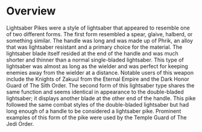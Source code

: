 # Overview
Lightsaber Pikes were a style of lightsaber that appeared to resemble one of two different forms.
The first form resembled a spear, glaive, halberd, or something similar.
The handle was long and was made up of Phrik, an alloy that was lightsaber resistant and a primary choice for the material.
The lightsaber blade itself resided at the end of the handle and was much shorter and thinner than a normal single-bladed lightsaber.
This type of lightsaber was almost as long as the wielder and was perfect for keeping enemies away from the wielder at a distance.
Notable users of this weapon include the Knights of Zakuul from the Eternal Empire and the Dark Honor Guard of The Sith Order.
The second form of this lightsaber type shares the same function and seems identical in appearance to the double-bladed lightsaber; it displays another blade at the other end of the handle.
This pike followed the same combat styles of the double-bladed lightsaber but had long enough of a handle to be considered a lightsaber pike.
Prominent examples of this form of the pike were used by the Temple Guard of The Jedi Order.